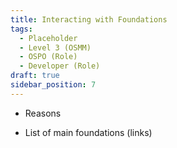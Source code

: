 ```yaml
---
title: Interacting with Foundations
tags: 
  - Placeholder
  - Level 3 (OSMM)
  - OSPO (Role)
  - Developer (Role)
draft: true
sidebar_position: 7
---
```


- Reasons

- List of main foundations (links)


